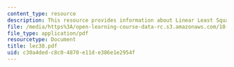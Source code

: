```yaml
---
content_type: resource
description: This resource provides information about Linear Least Squares frequency.
file: /media/https%3A/open-learning-course-data-rc.s3.amazonaws.com/10-34-numerical-methods-applied-to-chemical-engineering-fall-2005/c30a4dedc8c04870e11de386e1e2954f_lec38.pdf
file_type: application/pdf
resourcetype: Document
title: lec38.pdf
uid: c30a4ded-c8c0-4870-e11d-e386e1e2954f
---
```

